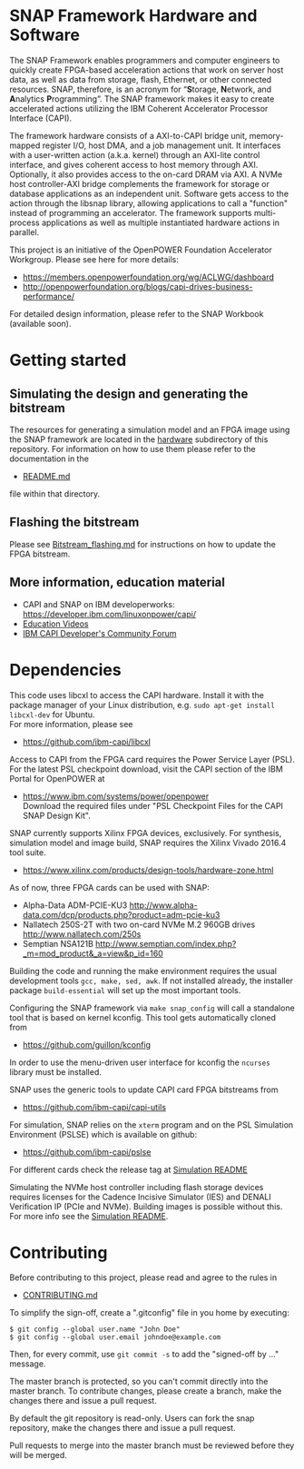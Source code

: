 # SNAP Framework Hardware and Software

The SNAP Framework enables programmers and computer engineers to quickly create FPGA-based acceleration actions that work on server host data, as well as data from storage, flash, Ethernet, or other connected resources.  SNAP, therefore, is an acronym for “**S**torage, **N**etwork, and **A**nalytics **P**rogramming”.
The SNAP framework makes it easy to create accelerated actions utilizing the IBM Coherent Accelerator Processor Interface (CAPI).

The framework hardware consists of a AXI-to-CAPI bridge unit, memory-mapped register I/O, host DMA, and a job management unit.
It interfaces with a user-written action (a.k.a. kernel) through an AXI-lite control interface, and gives coherent access to host memory through AXI. Optionally, it also provides access to the on-card DRAM via AXI.
A NVMe host controller-AXI bridge complements the framework for storage or database applications as an independent unit.
Software gets access to the action through the libsnap library, allowing applications to call a "function" instead of programming an accelerator.
The framework supports multi-process applications as well as multiple instantiated hardware actions in parallel.

This project is an initiative of the OpenPOWER Foundation Accelerator Workgroup.
Please see here for more details:
* https://members.openpowerfoundation.org/wg/ACLWG/dashboard
* http://openpowerfoundation.org/blogs/capi-drives-business-performance/

For detailed design information, please refer to the SNAP Workbook (available soon).

# Getting started

## Simulating the design and generating the bitstream

The resources for generating a simulation model and an FPGA image using the SNAP framework are located in the [hardware](hardware) subdirectory of this repository. For information on how to use them please refer to the documentation in the

* [README.md](hardware/README.md)

file within that directory.

## Flashing the bitstream

Please see [Bitstream_flashing.md](hardware/doc/Bitstream_flashing.md) for instructions on how to update the FPGA bitstream.

## More information, education material
* CAPI and SNAP on IBM developerworks: https://developer.ibm.com/linuxonpower/capi/  
* [Education Videos](https://developer.ibm.com/linuxonpower/capi/education/)
* [IBM CAPI Developer's Community Forum](https://www.ibm.com/developerworks/community/groups/service/html/communitystart?communityUuid=a661532e-1ec6-442f-b753-4ebb2c8f861b)

# Dependencies

This code uses libcxl to access the CAPI hardware. Install it with the package manager of your Linux distribution, e.g. 
`sudo apt-get install libcxl-dev` for Ubuntu.  
For more information, please see
* https://github.com/ibm-capi/libcxl

Access to CAPI from the FPGA card requires the Power Service Layer (PSL). For the latest PSL checkpoint download, visit the CAPI section of the IBM Portal for OpenPOWER at
* https://www.ibm.com/systems/power/openpower  
Download the required files under "PSL Checkpoint Files for the CAPI SNAP Design Kit".

SNAP currently supports Xilinx FPGA devices, exclusively. For synthesis, simulation model and image build, SNAP requires the Xilinx Vivado 2016.4 tool suite.
* https://www.xilinx.com/products/design-tools/hardware-zone.html

As of now, three FPGA cards can be used with SNAP:
* Alpha-Data ADM-PCIE-KU3 http://www.alpha-data.com/dcp/products.php?product=adm-pcie-ku3
* Nallatech 250S-2T with two on-card NVMe M.2 960GB drives http://www.nallatech.com/250s
* Semptian NSA121B http://www.semptian.com/index.php?_m=mod_product&_a=view&p_id=160

Building the code and running the make environment requires the usual development tools `gcc, make, sed, awk`. If not installed already, the installer package `build-essential` will set up the most important tools.

Configuring the SNAP framework via `make snap_config` will call a standalone tool that is based on kernel kconfig. This tool gets automatically cloned from
* https://github.com/guillon/kconfig

In order to use the menu-driven user interface for kconfig the `ncurses` library must be installed.

SNAP uses the generic tools to update CAPI card FPGA bitstreams from
* https://github.com/ibm-capi/capi-utils

For simulation, SNAP relies on the `xterm` program and on the PSL Simulation Environment (PSLSE) which is available on github:
* https://github.com/ibm-capi/pslse

For different cards check the release tag at [Simulation README](hardware/sim/README.md#pslse-setup)

Simulating the NVMe host controller including flash storage devices requires licenses for the Cadence Incisive Simulator (IES) and DENALI Verification IP (PCIe and NVMe). Building images is possible without this.
For more info see the [Simulation README](hardware/sim/README.md).

# Contributing

Before contributing to this project, please read and agree to the rules in
* [CONTRIBUTING.md](CONTRIBUTING.md)

To simplify the sign-off, create a ".gitconfig" file in you home by executing:
```
$ git config --global user.name "John Doe"
$ git config --global user.email johndoe@example.com
```
Then, for every commit, use `git commit -s` to add the "signed-off by ..." message.

The master branch is protected, so you can't commit directly into the master branch. To contribute changes, please create a branch, make the changes there and issue a pull request.

By default the git repository is read-only. Users can fork the snap repository, make the changes there and issue a pull request.

Pull requests to merge into the master branch must be reviewed before they will be merged.
